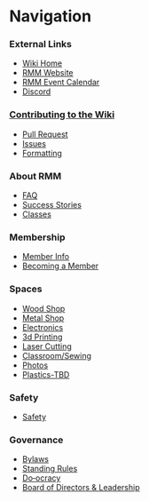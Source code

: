# Navigation

### External Links

*   [Wiki Home](Home)
*   [RMM Website](https://www.redmountainmakers.org/)
*   [RMM Event Calendar](https://www.redmountainmakers.org/Calendar)
*   [Discord](https://discord.gg/ZBq9rR4QGc)

### [Contributing to the Wiki]()
*   [Pull Request](https://docs.github.com/en/pull-requests/collaborating-with-pull-requests/proposing-changes-to-your-work-with-pull-requests/creating-a-pull-request)
*   [Issues](https://github.com/redmountainmakers/wiki/issues)
*   [Formatting](https://docs.github.com/en/get-started/writing-on-github/getting-started-with-writing-and-formatting-on-github/basic-writing-and-formatting-syntax)

### About RMM

*   [FAQ](https://www.redmountainmakers.org/FAQ)
*   [Success Stories](https://www.redmountainmakers.org/Success-Stories-at-RMM)
*   [Classes](https://www.redmountainmakers.org/classes/)

### Membership
*   [Member Info]()
*   [Becoming a Member](https://www.redmountainmakers.org/join-us)

### Spaces

*   [Wood Shop](Wood-Shop)
*   [Metal Shop](Metal-Shop)
*   [Electronics](Electronics)
*   [3d Printing](3d-Printing)
*   [Laser Cutting](Laser-Cutting)
*   [Classroom/Sewing]()
*   [Photos]()
*   [Plastics-TBD]()

### Safety

*   [Safety](Safety)

### Governance

*   [Bylaws](Bylaws)
*   [Standing Rules]()
*   [Do‐ocracy](Do‐ocracy)
*   [Board of Directors & Leadership](Board-of-Directors-&-Leadership)
<!--*   [Business plan](https://drive.google.com/file/d/0B8cVExho03rPZ2FEanJiVU9hTHM/view?usp=sharing)-->
